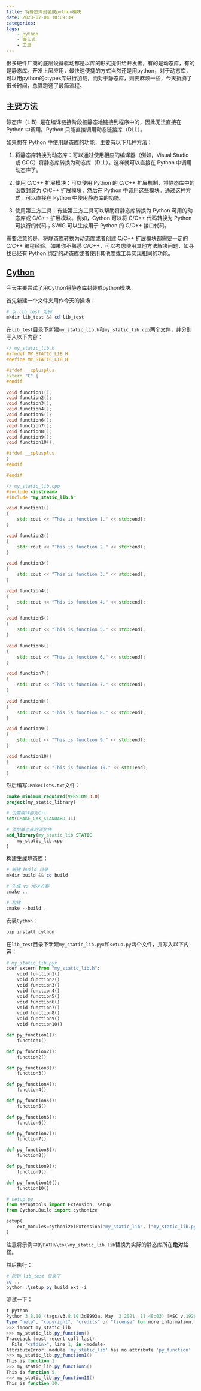 ```yaml
---
title: 将静态库封装成python模块
date: 2023-07-04 10:09:39
categories:
tags:
    - python
    - 嵌入式
    - 工具
---
```


很多硬件厂商的底层设备驱动都是以库的形式提供给开发者，有的是动态库，有的是静态库。开发上层应用，最快速便捷的方式当然还是用python，对于动态库，可以用python的ctypes库进行加载，而对于静态库，则要麻烦一些，今天折腾了很长时间，总算跑通了最简流程。

## 主要方法

静态库（LIB）是在编译链接阶段被静态地链接到程序中的，因此无法直接在 Python 中调用。Python 只能直接调用动态链接库（DLL）。

如果想在 Python 中使用静态库的功能，主要有以下几种方法：

1. 将静态库转换为动态库：可以通过使用相应的编译器（例如，Visual Studio 或 GCC）将静态库转换为动态库（DLL）。这样就可以直接在 Python 中调用动态库了。

2. 使用 C/C++ 扩展模块：可以使用 Python 的 C/C++ 扩展机制，将静态库中的函数封装为 C/C++ 扩展模块，然后在 Python 中调用这些模块。通过这种方式，可以直接在 Python 中使用静态库的功能。

3. 使用第三方工具：有些第三方工具可以帮助将静态库转换为 Python 可用的动态库或 C/C++ 扩展模块。例如，Cython 可以将 C/C++ 代码转换为 Python 可执行的代码；SWIG 可以生成用于 Python 的 C/C++ 接口代码。

需要注意的是，将静态库转换为动态库或者创建 C/C++ 扩展模块都需要一定的 C/C++ 编程经验。如果你不熟悉 C/C++，可以考虑使用其他方法解决问题，如寻找已经有 Python 绑定的动态库或者使用其他库或工具实现相同的功能。

<!-- more -->

## [Cython](https://cython.org/)

今天主要尝试了用Cython将静态库封装成python模块。

首先新建一个文件夹用作今天的操场：

```powershell
# 以 lib_test 为例
mkdir lib_test && cd lib_test
```

在`lib_test`目录下新建`my_static_lib.h`和`my_static_lib.cpp`两个文件，并分别写入以下内容： 

```c++
// my_static_lib.h
#ifndef MY_STATIC_LIB_H
#define MY_STATIC_LIB_H

#ifdef __cplusplus
extern "C" {
#endif

void function1();
void function2();
void function3();
void function4();
void function5();
void function6();
void function7();
void function8();
void function9();
void function10();

#ifdef __cplusplus
}
#endif

#endif
```

```c++ 	
// my_static_lib.cpp
#include <iostream>
#include "my_static_lib.h"

void function1()
{
    std::cout << "This is function 1." << std::endl;
}

void function2()
{
    std::cout << "This is function 2." << std::endl;
}

void function3()
{
    std::cout << "This is function 3." << std::endl;
}

void function4()
{
    std::cout << "This is function 4." << std::endl;
}

void function5()
{
    std::cout << "This is function 5." << std::endl;
}

void function6()
{
    std::cout << "This is function 6." << std::endl;
}

void function7()
{
    std::cout << "This is function 7." << std::endl;
}

void function8()
{
    std::cout << "This is function 8." << std::endl;
}

void function9()
{
    std::cout << "This is function 9." << std::endl;
}

void function10()
{
    std::cout << "This is function 10." << std::endl;
}
```

然后编写`CMakeLists.txt`文件：

```cmake
cmake_minimum_required(VERSION 3.0)
project(my_static_library)

# 设置编译器为C++
set(CMAKE_CXX_STANDARD 11)

# 添加静态库的源文件
add_library(my_static_lib STATIC
    my_static_lib.cpp
)
```

构建生成静态库：

```powershell
# 新建 build 目录
mkdir build && cd build

# 生成 vs 解决方案
cmake ..

# 构建
cmake --build .
```

安装`Cython`：

```powershell
pip install cython
```

在`lib_test`目录下新建`my_static_lib.pyx`和`setup.py`两个文件，并写入以下内容：

```python
# my_static_lib.pyx
cdef extern from "my_static_lib.h":
    void function1()
    void function2()
    void function3()
    void function4()
    void function5()
    void function6()
    void function7()
    void function8()
    void function9()
    void function10()

def py_function1():
    function1()

def py_function2():
    function2()

def py_function3():
    function3()

def py_function4():
    function4()

def py_function5():
    function5()

def py_function6():
    function6()

def py_function7():
    function7()

def py_function8():
    function8()

def py_function9():
    function9()

def py_function10():
    function10()
```

```python 
# setup.py
from setuptools import Extension, setup
from Cython.Build import cythonize

setup(
    ext_modules=cythonize(Extension("my_static_lib", ["my_static_lib.pyx"], extra_link_args=["/LIBPATH:PATH\\to\\my_static_lib.lib"], libraries=["my_static_lib"]))
)
```

注意将示例中的`PATH\\to\\my_static_lib.lib`替换为实际的静态库所在**绝对**路径。

然后执行：

```powershell
# 回到 lib_test 目录下
cd ..
python .\setup.py build_ext -i
```

测试一下：

```powershell
❯ python
Python 3.8.10 (tags/v3.8.10:3d8993a, May  3 2021, 11:48:03) [MSC v.1928 64 bit (AMD64)] on win32
Type "help", "copyright", "credits" or "license" for more information.
>>> import my_static_lib
>>> my_static_lib.py_function()
Traceback (most recent call last):
  File "<stdin>", line 1, in <module>
AttributeError: module 'my_static_lib' has no attribute 'py_function'
>>> my_static_lib.py_function1()
This is function 1.
>>> my_static_lib.py_function5()
This is function 5.
>>> my_static_lib.py_function10()
This is function 10.
```
